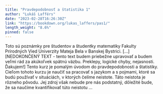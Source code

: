 ```yaml
---
title: "Pravdepodobnosť a štatistika 1"
author: "Lukáš Lafférs"
date: "2023-02-28T16:26:30Z"
link: "https://bookdown.org/lukas_laffers/pas1/"
length_weight: "8.6%"
pinned: false
---
```


Toto sú poznámky pre študentov a študentky matematiky Fakulty Prírodných Vied Univerzity Mateja Bela v Banskej Bystrici. [...] [NEDOKONČENÝ TEXT - tento text budem priebežne upravovať a budem veľmi rád za akúkoľvek spätnú väzbu. Preklepy, logické chyby, nejasnosti. Ďakujem!] Tento kurz je pomalým úvodom do pravdepodobnosti a štatistiky. Cieľom tohoto kurzu je naučiť sa pracovať s jazykom a s pojmami, ktoré sa budú používať v situáciách, v ktorých čelíme neistote. Táto neistota je rôzneho pôvodu. Jej zdroj však nebude pre nás podstatný, dôležité bude, že sa naučíme kvantifikovať túto neistotu ...
